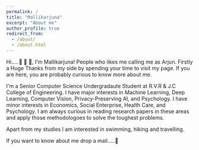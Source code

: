 ```yaml
---
permalink: /
title: "Mallikarjuna"
excerpt: "About me"
author_profile: true
redirect_from: 
  - /about/
  - /about.html
---
```


Hi.....:star_struck: :star_struck: :star_struck:, I'm Mallikarjuna! People who likes me calling me as Arjun. Firstly a Huge Thanks from my 
side by spending your time to visit my page. If you are here, you are probably curious to know more about me. 

I'm a Senior Computer Science Undergradaute Student at R.V.R & J.C College of Engineering. I have major interests in Machine Learning,
Deep Learning, Computer Vision, Privacy-Preserving AI, and Psychology. I have minor interests in Economics, Social Enterprise, Health Care, and Psychology. I am always curious in reading research papers in these areas and apply those methodologoes to solve the toughest problems.

Apart from my studies I am interested in swimming, hiking and travelling. 

If you want to know about me drop a mail.....:slightly_smiling_face:
